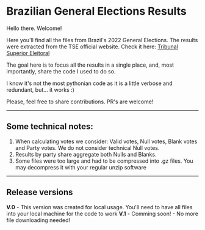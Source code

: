 # Brazilian General Elections Results

Hello there.
Welcome!

Here you'll find all the files from Brazil's 2022 General Elections.
The results were extracted from the TSE official website. Check it here: <a href="https://dadosabertos.tse.jus.br/dataset/resultados-2022" target="_blank">Tribunal Superior Eleitoral</a>

The goal here is to focus all the results in a single place, and, most importantly, share the code I used to do so.

I know it's not the most pythonian code as it is a little verbose and redundant, but... it works :)

Please, feel free to share contributions. PR's are welcome!


----------------------------

## Some technical notes:
1. When calculating votes we consider: Valid votes, Null votes, Blank votes and Party votes. We do not consider technical Null votes.
2. Results by party share aggregate both Nulls and Blanks.
3. Some files were too large and had to be compressed into .gz files. You may decompress it with your regular unzip software

----------------------------
## Release versions
**V.0** - This version was created for local usage. You'll need to have all files into your local machine for the code to work
**V.1** - Comming soon! - No more file downloading needed!
